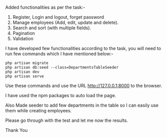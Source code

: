 Added functionalities as per the task:-

1. Register, Login and logout, forget password
2. Manage employees (Add, edit, update and delete).
3. Search and sort (with multiple fields).
4. Pagination
5. Validation
 
 I have developed few functionalities according to the task, you will need to run few commands which I have mentioned below:-

    php artisan migrate
    php artisan db:seed --class=DepartmentsTableSeeder
    php artisan dev
    php artisan serve

Use these commands and use the URL http://127.0.0.1:8000 to the browser.

I have used the npm packages to auto load the page.

Also Made seeder to add few departments in the table so I can easily use them while creating employees.

Please go through with the test and let me now the results.

Thank You
